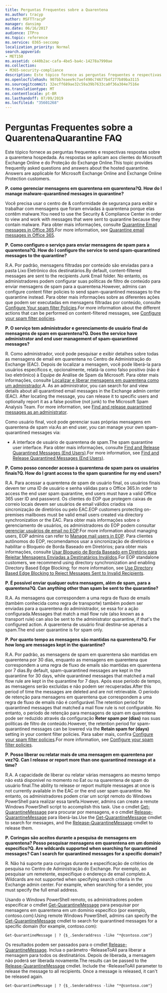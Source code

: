 ```yaml
---
title: Perguntas Frequentes sobre a Quarentena
ms.author: tracyp
author: MSFTTracyP
manager: dansimp
ms.date: 06/16/2017
audience: ITPro
ms.topic: reference
ms.service: O365-seccomp
localization_priority: Normal
search.appverid:
- MET150
ms.assetid: c440b2ac-cafa-4be5-ba4c-14278a7990ae
ms.collection:
- M365-security-compliance
description: Este tópico fornece as perguntas frequentes e respectivas respostas sobre a quarentena hospedada.
ms.openlocfilehash: 907bb7eaee9c7aef490c74677b4f277b89ba3115
ms.sourcegitcommit: 32ecff689ae32c59a39b7633ca0f36a304e7516e
ms.translationtype: MT
ms.contentlocale: pt-BR
ms.lasthandoff: 07/09/2019
ms.locfileid: "35601268"
---
```

# <a name="quarantine-faq"></a><span data-ttu-id="add0a-103">Perguntas Frequentes sobre a Quarentena</span><span class="sxs-lookup"><span data-stu-id="add0a-103">Quarantine FAQ</span></span>

<span data-ttu-id="add0a-p101">Este tópico fornece as perguntas frequentes e respectivas respostas sobre a quarentena hospedada. As respostas se aplicam aos clientes do Microsoft Exchange Online e do Proteção do Exchange Online.</span><span class="sxs-lookup"><span data-stu-id="add0a-p101">This topic provides frequently asked questions and answers about the hosted quarantine. Answers are applicable for Microsoft Exchange Online and Exchange Online Protection customers.</span></span>
  
 <span data-ttu-id="add0a-106">**P. como gerenciar mensagens em quarentena em quarentena?**</span><span class="sxs-lookup"><span data-stu-id="add0a-106">**Q. How do I manage malware-quarantined messages in quarantine?**</span></span>
  
<span data-ttu-id="add0a-107">Você precisa usar o centro de &amp; conformidade de segurança para exibir e trabalhar com mensagens que foram enviadas à quarentena porque elas contêm malware.</span><span class="sxs-lookup"><span data-stu-id="add0a-107">You need to use the Security &amp; Compliance Center in order to view and work with messages that were sent to quarantine because they contain malware.</span></span> <span data-ttu-id="add0a-108">Para obter mais informações, consulte [Quarantine Email messages in Office 365](https://support.office.com/article/Quarantine-email-messages-in-Office-365-4c234874-015e-4768-8495-98fcccfc639b).</span><span class="sxs-lookup"><span data-stu-id="add0a-108">For more information, see [Quarantine email messages in Office 365](https://support.office.com/article/Quarantine-email-messages-in-Office-365-4c234874-015e-4768-8495-98fcccfc639b).</span></span>
  
 <span data-ttu-id="add0a-109">**P. Como configuro o serviço para enviar mensagens de spam para a quarentena?**</span><span class="sxs-lookup"><span data-stu-id="add0a-109">**Q. How do I configure the service to send spam-quarantined messages to the quarantine?**</span></span>
  
<span data-ttu-id="add0a-110">R.</span><span class="sxs-lookup"><span data-stu-id="add0a-110">A.</span></span> <span data-ttu-id="add0a-111">Por padrão, mensagens filtradas por conteúdo são enviadas para a pasta Lixo Eletrônico dos destinatários.</span><span class="sxs-lookup"><span data-stu-id="add0a-111">By default, content-filtered messages are sent to the recipients Junk Email folder.</span></span> <span data-ttu-id="add0a-112">No entanto, os administradores podem configurar suas políticas de filtro de conteúdo para enviar mensagens de spam para a quarentena.</span><span class="sxs-lookup"><span data-stu-id="add0a-112">However, admins can configure content filter policies to send spam-quarantined messages to the quarantine instead.</span></span> <span data-ttu-id="add0a-113">Para obter mais informações sobre as diferentes ações que podem ser executadas em mensagens filtradas por conteúdo, consulte [Configure Your spam filter Policies](configure-your-spam-filter-policies.md).</span><span class="sxs-lookup"><span data-stu-id="add0a-113">For more information about the different actions that can be performed on content-filtered messages, see [Configure your spam filter policies](configure-your-spam-filter-policies.md).</span></span>
  
 <span data-ttu-id="add0a-114">**P. O serviço tem administrador e gerenciamento de usuário final de mensagens de spam em quarentena?**</span><span class="sxs-lookup"><span data-stu-id="add0a-114">**Q. Does the service have administrator and end user management of spam-quarantined messages?**</span></span>
  
<span data-ttu-id="add0a-p104">R. Como administrador, você pode pesquisar e exibir detalhes sobre todas as mensagens de email em quarentena no Centro de Administração do Exchange (EAC). Depois de localizar a mensagem, você pode liberá-la para usuários específicos e, opcionalmente, relatá-la como falso positivo (não é lixo eletrônico) à Equipe de Análise de Spam da Microsoft. Para obter mais informações, consulte [Localizar e liberar mensagens em quarentena como um administrador](find-and-release-quarantined-messages-as-an-administrator.md).</span><span class="sxs-lookup"><span data-stu-id="add0a-p104">A. As an administrator, you can search for and view details about all quarantined email messages in the Exchange admin center (EAC). After locating the message, you can release it to specific users and optionally report it as a false positive (not junk) to the Microsoft Spam Analysis Team. For more information, see [Find and release quarantined messages as an administrator](find-and-release-quarantined-messages-as-an-administrator.md).</span></span>
  
<span data-ttu-id="add0a-119">Como usuário final, você pode gerenciar suas próprias mensagens em quarentena de spam via:</span><span class="sxs-lookup"><span data-stu-id="add0a-119">As an end user, you can manage your own spam-quarantined messages via:</span></span> 
  
- <span data-ttu-id="add0a-120">A interface de usuário de quarentena de spam.</span><span class="sxs-lookup"><span data-stu-id="add0a-120">The spam quarantine user interface.</span></span> <span data-ttu-id="add0a-121">Para obter mais informações, consulte [Find and Release Quarantined Messages (End Users)](http://technet.microsoft.com/library/e439b560-827a-4807-abd3-6b861c1ff786.aspx).</span><span class="sxs-lookup"><span data-stu-id="add0a-121">For more information, see [Find and Release Quarantined Messages (End Users)](http://technet.microsoft.com/library/e439b560-827a-4807-abd3-6b861c1ff786.aspx).</span></span>
        
 <span data-ttu-id="add0a-122">**P. Como posso conceder acesso à quarentena de spam para os usuários finais?**</span><span class="sxs-lookup"><span data-stu-id="add0a-122">**Q. How do I grant access to the spam quarantine for my end users?**</span></span>
  
<span data-ttu-id="add0a-123">R.</span><span class="sxs-lookup"><span data-stu-id="add0a-123">A.</span></span> <span data-ttu-id="add0a-124">Para acessar a quarentena de spam de usuário final, os usuários finais devem ter uma ID de usuário e senha válidas para o Office 365.</span><span class="sxs-lookup"><span data-stu-id="add0a-124">In order to access the end user spam quarantine, end users must have a valid Office 365 user ID and password.</span></span> <span data-ttu-id="add0a-125">Os clientes do EOP que protegem caixas de correio locais devem ser usuários de email válidos criados via sincronização de diretórios ou pelo EAC.</span><span class="sxs-lookup"><span data-stu-id="add0a-125">EOP customers protecting on-premises mailboxes must be valid email users created via directory synchronization or the EAC.</span></span> <span data-ttu-id="add0a-126">Para obter mais informações sobre o gerenciamento de usuários, os administradores do EOP podem consultar [gerenciar usuários de email no EOP](eop/manage-mail-users-in-eop.md).</span><span class="sxs-lookup"><span data-stu-id="add0a-126">For more information about managing users, EOP admins can refer to [Manage mail users in EOP](eop/manage-mail-users-in-eop.md).</span></span> <span data-ttu-id="add0a-127">Para clientes autônomos do EOP, recomendamos usar a sincronização de diretórios e habilitar o Bloqueio de Borda Baseado em Diretórios; para obter mais informações, consulte [Usar Bloqueio de Borda Baseado em Diretório para Rejeitar Mensagens Enviadas a Destinatários Inválidos](http://technet.microsoft.com/library/ca7b7416-92ed-40ad-abdb-695be46ea2e4.aspx).</span><span class="sxs-lookup"><span data-stu-id="add0a-127">For EOP standalone customers, we recommend using directory synchronization and enabling Directory Based Edge Blocking; for more information, see [Use Directory Based Edge Blocking to Reject Messages Sent to Invalid Recipients](http://technet.microsoft.com/library/ca7b7416-92ed-40ad-abdb-695be46ea2e4.aspx).</span></span>
  
 <span data-ttu-id="add0a-128">**P. É possível enviar qualquer outra mensagem, além de spam, para a quarentena?**</span><span class="sxs-lookup"><span data-stu-id="add0a-128">**Q. Can anything other than spam be sent to the quarantine?**</span></span>
  
<span data-ttu-id="add0a-129">R.</span><span class="sxs-lookup"><span data-stu-id="add0a-129">A.</span></span> <span data-ttu-id="add0a-130">As mensagens que correspondem a uma regra de fluxo de emails (também conhecida como regra de transporte) também podem ser enviadas para a quarentena do administrador, se essa for a ação configurada.</span><span class="sxs-lookup"><span data-stu-id="add0a-130">Messages that match a mail flow rule (also known as a transport rule) can also be sent to the administrator quarantine, if that's the configured action.</span></span> <span data-ttu-id="add0a-131">A quarentena de usuário final destina-se apenas a spam.</span><span class="sxs-lookup"><span data-stu-id="add0a-131">The end user quarantine is for spam only.</span></span>
  
 <span data-ttu-id="add0a-132">**P. Por quanto tempo as mensagens são mantidas na quarentena?**</span><span class="sxs-lookup"><span data-stu-id="add0a-132">**Q. For how long are messages kept in the quarantine?**</span></span>
  
<span data-ttu-id="add0a-133">R.</span><span class="sxs-lookup"><span data-stu-id="add0a-133">A.</span></span> <span data-ttu-id="add0a-134">Por padrão, as mensagens de spam em quarentena são mantidas em quarentena por 30 dias, enquanto as mensagens em quarentena que correspondem a uma regra de fluxo de emails são mantidas em quarentena por 7 dias.</span><span class="sxs-lookup"><span data-stu-id="add0a-134">By default, spam-quarantined messages are kept in the quarantine for 30 days, while quarantined messages that matched a mail flow rule are kept in the quarantine for 7 days.</span></span> <span data-ttu-id="add0a-135">Após esse período de tempo, as mensagens serão excluídas e não podem ser recuperadas.</span><span class="sxs-lookup"><span data-stu-id="add0a-135">After this period of time the messages are deleted and are not retrievable.</span></span> <span data-ttu-id="add0a-136">O período de retenção para mensagens em quarentena que correspondem a uma regra de fluxo de emails não é configurável.</span><span class="sxs-lookup"><span data-stu-id="add0a-136">The retention period for quarantined messages that matched a mail flow rule is not configurable.</span></span> <span data-ttu-id="add0a-137">No entanto, o período de retenção para mensagens de spam em quarentena pode ser reduzido através da configuração **Reter spam por (dias)** nas suas políticas de filtro de conteúdo.</span><span class="sxs-lookup"><span data-stu-id="add0a-137">However, the retention period for spam-quarantined messages can be lowered via the **Retain spam for (days)** setting in your content filter policies.</span></span> <span data-ttu-id="add0a-138">Para saber mais, confira [Configure your spam filter policies](configure-your-spam-filter-policies.md).</span><span class="sxs-lookup"><span data-stu-id="add0a-138">For more information, see [Configure your spam filter policies](configure-your-spam-filter-policies.md).</span></span>
  
 <span data-ttu-id="add0a-139">**P. Posso liberar ou relatar mais de uma mensagem em quarentena por vez?**</span><span class="sxs-lookup"><span data-stu-id="add0a-139">**Q. Can I release or report more than one quarantined message at a time?**</span></span>
  
<span data-ttu-id="add0a-140">R.</span><span class="sxs-lookup"><span data-stu-id="add0a-140">A.</span></span> <span data-ttu-id="add0a-141">A capacidade de liberar ou relatar várias mensagens ao mesmo tempo não está disponível no momento no Eat ou na quarentena de spam do usuário final.</span><span class="sxs-lookup"><span data-stu-id="add0a-141">The ability to release or report multiple messages at once is not currently available in the EAC or the end user spam quarantine.</span></span> <span data-ttu-id="add0a-142">No entanto, os administradores podem criar um script remoto do Windows PowerShell para realizar essa tarefa.</span><span class="sxs-lookup"><span data-stu-id="add0a-142">However, admins can create a remote Windows PowerShell script to accomplish this task.</span></span> <span data-ttu-id="add0a-143">Use o cmdlet [Get-QuarantineMessage](http://technet.microsoft.com/library/88026da1-8dbc-49e7-80e8-112a32773c34.aspx) para procurar por mensagens, e o cmdlet [Release-QuarantineMessage](http://technet.microsoft.com/library/4a3aa05c-238f-46f2-b8dd-b0e3c38eab3e.aspx) para liberá-las.</span><span class="sxs-lookup"><span data-stu-id="add0a-143">Use the [Get-QuarantineMessage](http://technet.microsoft.com/library/88026da1-8dbc-49e7-80e8-112a32773c34.aspx) cmdlet to search for messages, and the [Release-QuarantineMessage](http://technet.microsoft.com/library/4a3aa05c-238f-46f2-b8dd-b0e3c38eab3e.aspx) cmdlet to release them.</span></span> 
  
 <span data-ttu-id="add0a-144">**P. Coringas são aceitos durante a pesquisa de mensagens em quarentena? Posso pesquisar mensagens em quarentena em um domínio específico?**</span><span class="sxs-lookup"><span data-stu-id="add0a-144">**Q. Are wildcards supported when searching for quarantined messages? Can I search for quarantined messages for a specific domain?**</span></span>
  
<span data-ttu-id="add0a-p110">R. Não há suporte para curingas durante a especificação de critérios de pesquisa no Centro de Administração do Exchange. Por exemplo, ao pesquisar um remetente, especifique o endereço de email completo.</span><span class="sxs-lookup"><span data-stu-id="add0a-p110">A. Wildcards are not supported when specifying search criteria in the Exchange admin center. For example, when searching for a sender, you must specify the full email address.</span></span>
  
<span data-ttu-id="add0a-148">Usando o Windows PowerShell remoto, os administradores podem especificar o cmdlet [Get-QuarantineMessage](http://technet.microsoft.com/library/88026da1-8dbc-49e7-80e8-112a32773c34.aspx) para pesquisar por mensagens em quarentena em um domínio específico (por exemplo, contoso.com):</span><span class="sxs-lookup"><span data-stu-id="add0a-148">Using remote Windows PowerShell, admins can specify the [Get-QuarantineMessage](http://technet.microsoft.com/library/88026da1-8dbc-49e7-80e8-112a32773c34.aspx) cmdlet to search for quarantined messages for a specific domain (for example, contoso.com):</span></span> 
  
```
Get-QuarantineMessage | ? {$_.Senderaddress -like "*@contoso.com"}
```

<span data-ttu-id="add0a-p111">Os resultados podem ser passados para o cmdlet [Release-QuarantineMessage](http://technet.microsoft.com/library/4a3aa05c-238f-46f2-b8dd-b0e3c38eab3e.aspx). Inclua o parâmetro -ReleaseToAll para liberar a mensagem para todos os destinatários. Depois de liberada, a mensagem não poderá ser liberada novamente.</span><span class="sxs-lookup"><span data-stu-id="add0a-p111">The results can be passed to the [Release-QuarantineMessage](http://technet.microsoft.com/library/4a3aa05c-238f-46f2-b8dd-b0e3c38eab3e.aspx) cmdlet. Include the -ReleaseToAll parameter to release the message to all recipients. Once a message is released, it can't be released again.</span></span> 
  
```
Get-QuarantineMessage | ? {$_.Senderaddress -like "*@contoso.com"}
```


